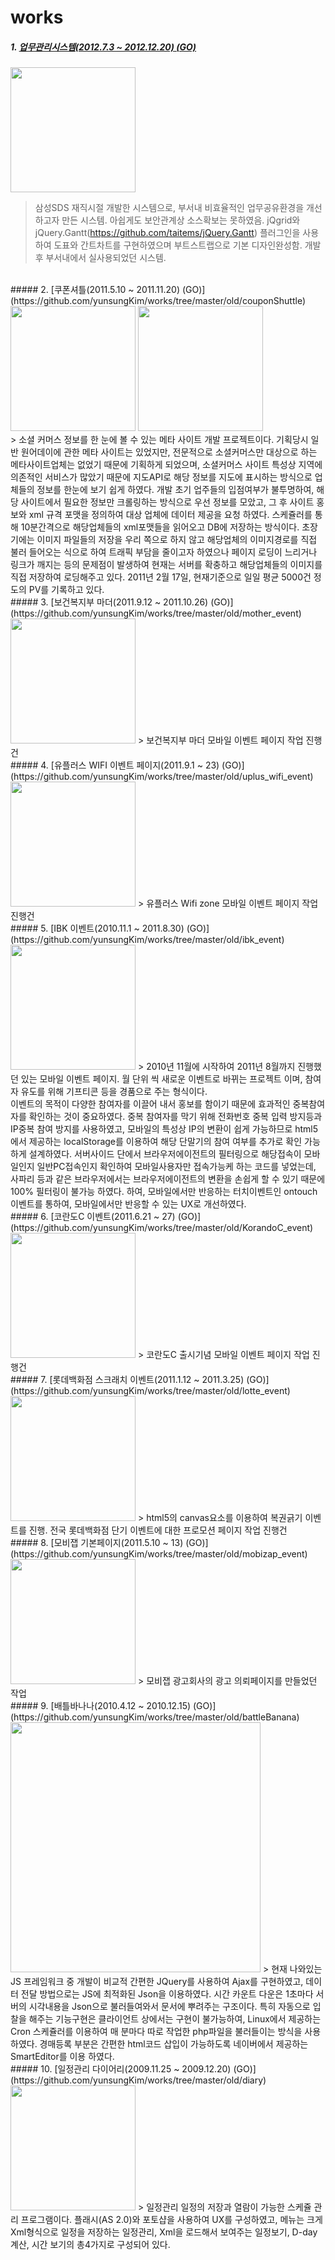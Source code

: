# works

##### 1. [업무관리시스템(2012.7.3 ~ 2012.12.20) (GO)](https://github.com/yunsungKim/works/tree/master/smartWorker)<br/>
<img src="https://raw.githubusercontent.com/yunsungKim/works/master/smartWorker/img.png" width="200px"/><br/>
> 삼성SDS 재직시절 개발한 시스템으로, 부서내 비효율적인 업무공유환경을 개선하고자 만든 시스템. 아쉽게도 보안관계상 소스확보는 못하였음. jQgrid와 jQuery.Gantt(https://github.com/taitems/jQuery.Gantt) 플러그인을 사용하여 도표와 간트차트를 구현하였으며 부트스트랩으로 기본 디자인완성함. 개발후 부서내에서 실사용되었던 시스템. 

<br/>
##### 2. [쿠폰셔틀(2011.5.10 ~ 2011.11.20) (GO)](https://github.com/yunsungKim/works/tree/master/old/couponShuttle)<br/>
<img src="https://raw.githubusercontent.com/yunsungKim/works/master/old/couponShuttle/%EC%BF%A0%ED%8F%B0%EC%85%94%ED%8B%80.png" width="200px"/>
<img src="https://raw.githubusercontent.com/yunsungKim/works/master/old/couponShuttle/%EC%BF%A0%ED%8F%B0%EC%85%94%ED%8B%801.png" width="200px"/><br/>
> 소셜 커머스 정보를 한 눈에 볼 수 있는 메타 사이트 개발 프로젝트이다. 기획당시 일반 원어데이에 관한 메타 사이트는 있었지만, 전문적으로 소셜커머스만 대상으로 하는 메타사이트업체는 없었기 때문에 기획하게 되었으며, 소셜커머스 사이트 특성상 지역에 의존적인 서비스가 많았기 때문에 지도API로 해당 정보를 지도에 표시하는 방식으로 업체들의 정보를 한눈에 보기 쉽게 하였다. 개발 초기 업주들의 입점여부가 불투명하여, 해당 사이트에서 필요한 정보만 크롤링하는 방식으로 우선 정보를 모았고, 그 후 사이트 홍보와 xml 규격 포맷을 정의하여 대상 업체에 데이터 제공을 요청 하였다. 스케쥴러를 통해 10분간격으로 해당업체들의 xml포맷들을 읽어오고 DB에 저장하는 방식이다. 초장기에는 이미지 파일들의 저장을 우리 쪽으로 하지 않고 해당업체의 이미지경로를 직접 불러 들어오는 식으로 하여 트래픽 부담을 줄이고자 하였으나 페이지 로딩이 느리거나 링크가 깨지는 등의 문제점이 발생하여 현재는 서버를 확충하고 해당업체들의 이미지를 직접 저장하여 로딩해주고 있다. 2011년 2월 17일, 현재기준으로 일일 평균 5000건 정도의 PV를 기록하고 있다.

<br/>
##### 3. [보건복지부 마더(2011.9.12 ~ 2011.10.26) (GO)](https://github.com/yunsungKim/works/tree/master/old/mother_event)<br/>
<img src="https://raw.githubusercontent.com/yunsungKim/works/master/old/mother_event/images/bg_intro.png" width="200px"/>
> 보건복지부 마더 모바일 이벤트 페이지 작업 진행건

<br/>
##### 4. [유플러스 WIFI 이벤트 페이지(2011.9.1 ~ 23) (GO)](https://github.com/yunsungKim/works/tree/master/old/uplus_wifi_event)<br/>
<img src="https://raw.githubusercontent.com/yunsungKim/works/master/old/uplus_wifi_event/images/bg_event.png" width="200px"/>
> 유플러스 Wifi zone 모바일 이벤트 페이지 작업 진행건

<br/>
##### 5. [IBK 이벤트(2010.11.1 ~ 2011.8.30) (GO)](https://github.com/yunsungKim/works/tree/master/old/ibk_event)<br/>
<img src="https://raw.githubusercontent.com/yunsungKim/works/master/old/ibk_event/images/bg_main.png" width="200px"/>
> 2010년 11월에 시작하여 2011년 8월까지 진행했던 있는 모바일 이벤트 페이지. 월 단위 씩 새로운 이벤트로 바뀌는 프로젝트 이며, 참여자 유도를 위해 기프티콘 등을 경품으로 주는 형식이다. 
<br/>이벤트의 목적이 다양한 참여자를 이끌어 내서 홍보를 함이기 때문에 효과적인 중복참여자를 확인하는 것이 중요하였다. 중복 참여자를 막기 위해 전화번호 중복 입력 방지등과 IP중복 참여 방지를 사용하였고, 모바일의 특성상 IP의 변환이 쉽게 가능하므로 html5에서 제공하는 localStorage를 이용하여 해당 단말기의 참여 여부를 추가로 확인 가능하게 설계하였다. 서버사이드 단에서 브라우저에이전트의 필터링으로 해당접속이 모바일인지 일반PC접속인지 확인하여 모바일사용자만 접속가능케 하는 코드를 넣었는데, 사파리 등과 같은 브라우저에서는 브라우저에이전트의 변환을 손쉽게 할 수 있기 때문에 100% 필터링이 불가능 하였다. 하여, 모바일에서만 반응하는 터치이벤트인 ontouch 이벤트를 통하여, 모바일에서만 반응할 수 있는 UX로 개선하였다.

<br/>
##### 6. [코란도C 이벤트(2011.6.21 ~ 27) (GO)](https://github.com/yunsungKim/works/tree/master/old/KorandoC_event)<br/>
<img src="https://raw.githubusercontent.com/yunsungKim/works/master/old/KorandoC_event/images/bg_main.png" width="200px"/>
> 코란도C 출시기념 모바일 이벤트 페이지 작업 진행건

<br/>
##### 7. [롯데백화점 스크래치 이벤트(2011.1.12 ~ 2011.3.25) (GO)](https://github.com/yunsungKim/works/tree/master/old/lotte_event)<br/>
<img src="https://raw.githubusercontent.com/yunsungKim/works/master/old/lotte_event/img/bg.jpg" width="200px"/>
> html5의 canvas요소를 이용하여 복권긁기 이벤트를 진행. 전국 롯데백화점 단기 이벤트에 대한 프로모션 페이지 작업 진행건

<br/>
##### 8. [모비잽 기본페이지(2011.5.10 ~ 13) (GO)](https://github.com/yunsungKim/works/tree/master/old/mobizap_event)<br/>
<img src="https://raw.githubusercontent.com/yunsungKim/works/master/old/mobizap_event/main.png" width="200px"/>
> 모비잽 광고회사의 광고 의뢰페이지를 만들었던 작업

<br/>
##### 9. [배틀바나나(2010.4.12 ~ 2010.12.15) (GO)](https://github.com/yunsungKim/works/tree/master/old/battleBanana)<br/>
<img src="https://raw.githubusercontent.com/yunsungKim/works/master/old/battleBanana/images/%EB%B0%B0%EB%B0%94.png" width="400px"/>
> 현재 나와있는 JS 프레임워크 중 개발이 비교적 간편한 JQuery를 사용하여 Ajax를 구현하였고, 데이터 전달 방법으로는 JS에 최적화된 Json을 이용하였다. 시간 카운트 다운은 1초마다 서버의 시각내용을 Json으로 불러들여와서 문서에 뿌려주는 구조이다. 특히 자동으로 입찰을 해주는 기능구현은 클라이언트 상에서는 구현이 불가능하여, Linux에서 제공하는 Cron 스케쥴러를 이용하여 매 분마다 따로 작업한 php파일을 불러들이는 방식을 사용하였다. 경매등록 부분은 간편한 html코드 삽입이 가능하도록 네이버에서 제공하는 SmartEditor를 이용 하였다.

<br/>
##### 10. [일정관리 다이어리(2009.11.25 ~ 2009.12.20) (GO)](https://github.com/yunsungKim/works/tree/master/old/diary)<br/>
<img src="https://raw.githubusercontent.com/yunsungKim/works/master/old/diary/%EC%9D%BC%EC%A0%95%EA%B4%80%EB%A6%AC%20%EB%8B%A4%EC%9D%B4%EC%96%B4%EB%A6%AC.png" width="200px"/>
> 일정관리 일정의 저장과 열람이 가능한 스케쥴 관리 프로그램이다. 플래시(AS 2.0)와 포토샵을 사용하여 UX를 구성하였고, 메뉴는 크게 Xml형식으로 일정을 저장하는 일정관리, Xml을 로드해서 보여주는 일정보기, D-day계산, 시간 보기의 총4가지로 구성되어 있다.